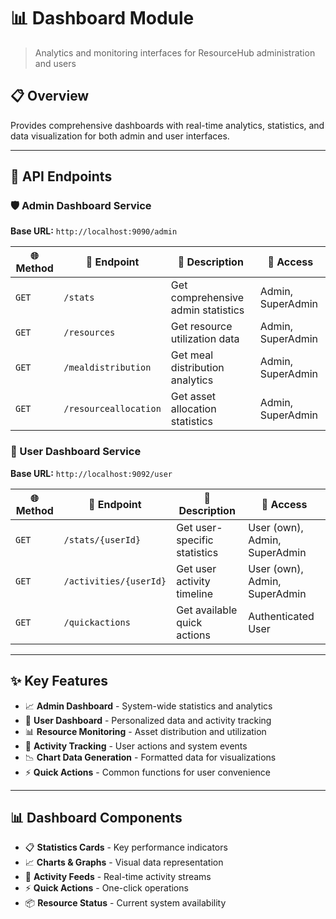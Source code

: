 # 📊 Dashboard Module

> Analytics and monitoring interfaces for ResourceHub administration and users

## 📋 Overview

Provides comprehensive dashboards with real-time analytics, statistics, and data visualization for both admin and user interfaces.

---

## 🔗 API Endpoints

### 🛡️ Admin Dashboard Service
**Base URL:** `http://localhost:9090/admin`

| 🌐 Method | 🔗 Endpoint | 📝 Description | 👥 Access |
|-----------|-------------|----------------|-----------|
| `GET` | `/stats` | Get comprehensive admin statistics | Admin, SuperAdmin |
| `GET` | `/resources` | Get resource utilization data | Admin, SuperAdmin |
| `GET` | `/mealdistribution` | Get meal distribution analytics | Admin, SuperAdmin |
| `GET` | `/resourceallocation` | Get asset allocation statistics | Admin, SuperAdmin |

### 👤 User Dashboard Service
**Base URL:** `http://localhost:9092/user`

| 🌐 Method | 🔗 Endpoint | 📝 Description | 👥 Access |
|-----------|-------------|----------------|-----------|
| `GET` | `/stats/{userId}` | Get user-specific statistics | User (own), Admin, SuperAdmin |
| `GET` | `/activities/{userId}` | Get user activity timeline | User (own), Admin, SuperAdmin |
| `GET` | `/quickactions` | Get available quick actions | Authenticated User |

---

## ✨ Key Features

- 📈 **Admin Dashboard** - System-wide statistics and analytics
- 👤 **User Dashboard** - Personalized data and activity tracking
- 📊 **Resource Monitoring** - Asset distribution and utilization
- 🔔 **Activity Tracking** - User actions and system events
- 📉 **Chart Data Generation** - Formatted data for visualizations
- ⚡ **Quick Actions** - Common functions for user convenience

---

## 📊 Dashboard Components

- 📋 **Statistics Cards** - Key performance indicators
- 📈 **Charts & Graphs** - Visual data representation  
- 📰 **Activity Feeds** - Real-time activity streams
- ⚡ **Quick Actions** - One-click operations
- 📦 **Resource Status** - Current system availability
